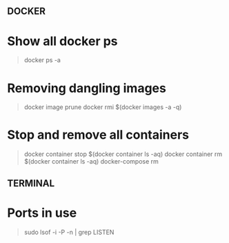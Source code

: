 ## DOCKER

# Show all docker ps
> docker ps -a

# Removing dangling images
> docker image prune
> docker rmi $(docker images -a -q)

# Stop and remove all containers
> docker container stop $(docker container ls -aq)
> docker container rm $(docker container ls -aq)
> docker-compose rm

## TERMINAL

# Ports in use
> sudo lsof -i -P -n | grep LISTEN